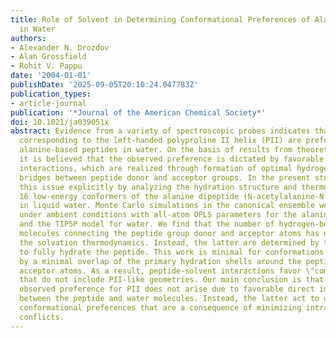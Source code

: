 ```yaml
---
title: Role of Solvent in Determining Conformational Preferences of Alanine Dipeptide
  in Water
authors:
- Alexander N. Drozdov
- Alan Grossfield
- Rohit V. Pappu
date: '2004-01-01'
publishDate: '2025-09-05T20:10:24.047783Z'
publication_types:
- article-journal
publication: '*Journal of the American Chemical Society*'
doi: 10.1021/ja039051x
abstract: Evidence from a variety of spectroscopic probes indicates that (, ) values
  corresponding to the left-handed polyproline II helix (PII) are preferred for short
  alanine-based peptides in water. On the basis of results from theoretical studies,
  it is believed that the observed preference is dictated by favorable peptide-solvent
  interactions, which are realized through formation of optimal hydrogen-bonding water
  bridges between peptide donor and acceptor groups. In the present study, we address
  this issue explicitly by analyzing the hydration structure and thermodynamics of
  16 low-energy conformers of the alanine dipeptide (N-acetylalanine-N'-methylamide)
  in liquid water. Monte Carlo simulations in the canonical ensemble were performed
  under ambient conditions with all-atom OPLS parameters for the alanine dipeptide
  and the TIP5P model for water. We find that the number of hydrogen-bonded water
  molecules connecting the peptide group donor and acceptor atoms has no effect on
  the solvation thermodynamics. Instead, the latter are determined by the work done
  to fully hydrate the peptide. This work is minimal for conformations that are characterized
  by a minimal overlap of the primary hydration shells around the peptide donor and
  acceptor atoms. As a result, peptide-solvent interactions favor \"compact\" conformations
  that do not include PII-like geometries. Our main conclusion is that the experimentally
  observed preference for PII does not arise due to favorable direct interactions
  between the peptide and water molecules. Instead, the latter act to unmask underlying
  conformational preferences that are a consequence of minimizing intrapeptide steric
  conflicts.
---
```

